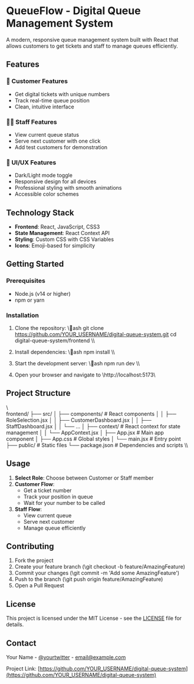 ﻿# QueueFlow - Digital Queue Management System

A modern, responsive queue management system built with React that allows customers to get tickets and staff to manage queues efficiently.

## Features

### 👤 Customer Features
- Get digital tickets with unique numbers
- Track real-time queue position
- Clean, intuitive interface

### 👨‍💼 Staff Features  
- View current queue status
- Serve next customer with one click
- Add test customers for demonstration

### 🎨 UI/UX Features
- Dark/Light mode toggle
- Responsive design for all devices
- Professional styling with smooth animations
- Accessible color schemes

## Technology Stack

- **Frontend**: React, JavaScript, CSS3
- **State Management**: React Context API
- **Styling**: Custom CSS with CSS Variables
- **Icons**: Emoji-based for simplicity

## Getting Started

### Prerequisites
- Node.js (v14 or higher)
- npm or yarn

### Installation

1. Clone the repository:
\\\ash
git clone https://github.com/YOUR_USERNAME/digital-queue-system.git
cd digital-queue-system/frontend
\\\

2. Install dependencies:
\\\ash
npm install
\\\

3. Start the development server:
\\\ash
npm run dev
\\\

4. Open your browser and navigate to \http://localhost:5173\

## Project Structure

\\\
frontend/
├── src/
│   ├── components/          # React components
│   │   ├── RoleSelection.jsx
│   │   ├── CustomerDashboard.jsx
│   │   ├── StaffDashboard.jsx
│   │   └── ...
│   ├── context/            # React context for state management
│   │   └── AppContext.jsx
│   ├── App.jsx             # Main app component
│   ├── App.css             # Global styles
│   └── main.jsx            # Entry point
├── public/                 # Static files
└── package.json           # Dependencies and scripts
\\\

## Usage

1. **Select Role**: Choose between Customer or Staff member
2. **Customer Flow**: 
   - Get a ticket number
   - Track your position in queue
   - Wait for your number to be called
3. **Staff Flow**:
   - View current queue
   - Serve next customer
   - Manage queue efficiently

## Contributing

1. Fork the project
2. Create your feature branch (\git checkout -b feature/AmazingFeature\)
3. Commit your changes (\git commit -m 'Add some AmazingFeature'\)
4. Push to the branch (\git push origin feature/AmazingFeature\)
5. Open a Pull Request

## License

This project is licensed under the MIT License - see the [LICENSE](LICENSE) file for details.

## Contact

Your Name - [@yourtwitter](https://twitter.com/yourtwitter) - email@example.com

Project Link: [https://github.com/YOUR_USERNAME/digital-queue-system](https://github.com/YOUR_USERNAME/digital-queue-system)
